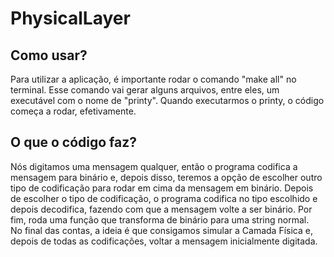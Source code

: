# PhysicalLayer
## Como usar?
Para utilizar a aplicação, é importante rodar o comando "make all" no terminal. Esse comando vai gerar alguns arquivos, entre eles, um executável com o nome de "printy". Quando executarmos o printy, o código começa a rodar, efetivamente.
## O que o código faz?
Nós digitamos uma mensagem qualquer, então o programa codifica a mensagem para binário e, depois disso, teremos a opção de escolher outro tipo de codificação para rodar em cima da mensagem em binário. Depois de escolher o tipo de codificação, o programa codifica no tipo escolhido e depois decodifica, fazendo com que a mensagem volte a ser binário. Por fim, roda uma função que transforma de binário para uma string normal.   
No final das contas, a ideia é que consigamos simular a Camada Física e, depois de todas as codificações, voltar a mensagem inicialmente digitada.

